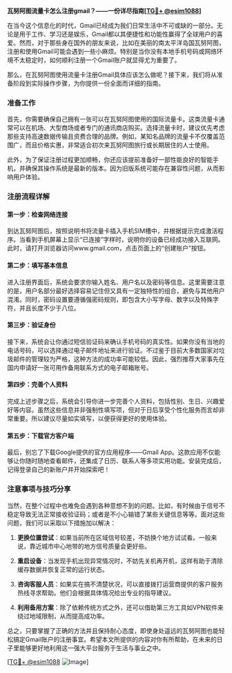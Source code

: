 **瓦努阿图流量卡怎么注册gmail？——一份详尽指南[[TG💪+ @esim1088](https://t.me/s/esim1088)]**

在当今这个信息化的时代，Gmail已经成为我们日常生活中不可或缺的一部分。无论是用于工作、学习还是娱乐，Gmail都以其便捷性和功能性赢得了全球用户的喜爱。然而，对于那些身在国外的朋友来说，比如在美丽的南太平洋岛国瓦努阿图，注册和使用Gmail可能会遇到一些小麻烦。特别是当你没有本地手机号码或网络环境不太稳定时，如何顺利注册一个Gmail账户就显得尤为重要了。

那么，在瓦努阿图使用流量卡注册Gmail具体应该怎么做呢？接下来，我们将从准备阶段到实际操作步骤，为你提供一份全面而详细的指南。

### 准备工作

首先，你需要确保自己拥有一张可以在瓦努阿图使用的国际流量卡。这类流量卡通常可以在机场、大型商场或者专门的通讯商店购买。选择流量卡时，建议优先考虑那些支持高速数据传输且资费合理的品牌。例如，某知名品牌的流量卡不仅覆盖范围广，而且价格实惠，非常适合初次来瓦努阿图旅行或长期居住的人士使用。

此外，为了保证注册过程更加顺畅，你还应该提前准备好一部性能良好的智能手机，并确保其操作系统是最新的版本。因为旧版系统可能存在兼容性问题，从而影响用户体验。

### 注册流程详解

#### 第一步：检查网络连接
到达瓦努阿图后，按照说明书将流量卡插入手机SIM槽中，并根据提示完成激活程序。当看到手机屏幕上显示“已连接”字样时，说明你的设备已经成功接入互联网。此时，请打开浏览器访问www.gmail.com，点击页面上的“创建账户”按钮。

#### 第二步：填写基本信息
进入注册界面后，系统会要求你输入姓名、用户名以及密码等信息。这里需要注意的是，用户名部分最好选择容易记住但又具有一定独特性的组合，避免与其他用户混淆。同时，密码设置要遵循强密码规则，即包含大小写字母、数字以及特殊字符，并且长度不少于八位。

#### 第三步：验证身份
接下来，系统会让你通过短信验证码来确认手机号码的真实性。如果你没有当地的电话号码，可以选择通过电子邮件地址来进行验证。不过鉴于目前大多数国家对垃圾邮件的管理较为严格，这种方法的成功率可能较低。因此，强烈推荐大家事先在国内申请好一张可用作备用联系方式的电子邮箱账号。

#### 第四步：完善个人资料
完成上述步骤之后，系统会引导你进一步完善个人资料，包括性别、生日、兴趣爱好等内容。虽然这些信息并非强制性填写项，但对于日后享受个性化服务而言却非常重要。所以建议尽量如实填写，以便获得更好的使用体验。

#### 第五步：下载官方客户端
最后，别忘了下载Google提供的官方应用程序——Gmail App。这款应用不仅能够让你随时随地查看邮件，还集成了日历、联系人等多项实用功能。安装完成后，记得登录自己的新账户并开始探索吧！

### 注意事项与技巧分享

当然，在整个过程中也难免会遇到各种意想不到的问题。比如，有时候由于信号不稳定导致无法正常接收验证码；或者是不小心输错了某些关键信息等等。面对这些问题，我们可以采取以下措施加以解决：

1. **更换位置尝试**：如果当前所在区域信号较差，不妨换个地方试试看。一般来说，靠近城市中心地带的地方信号质量会更好些。
   
2. **重启设备**：当发现手机出现异常情况时，不妨先关机再开机，这样有助于清除缓存数据并恢复正常的运行状态。

3. **咨询客服人员**：如果实在搞不清楚状况，可以直接拨打运营商提供的客户服务热线寻求帮助。他们会根据具体情况给出专业的指导建议。

4. **利用备用方案**：除了依赖传统方式之外，还可以借助第三方工具如VPN软件来绕过地域限制，从而提高成功率。

总之，只要掌握了正确的方法并且保持耐心态度，即使身处遥远的瓦努阿图也能轻松搞定Gmail账户的注册事宜。希望本文所提供的内容对你有所帮助，在未来的日子里能够更好地利用这一强大平台服务于生活与事业之中。

[[TG💪+ @esim1088](https://t.me/s/esim1088) ![Image](https://i.postimg.cc/4NQfJmqS/Snipaste-2025-05-13-00-14-12.png)]